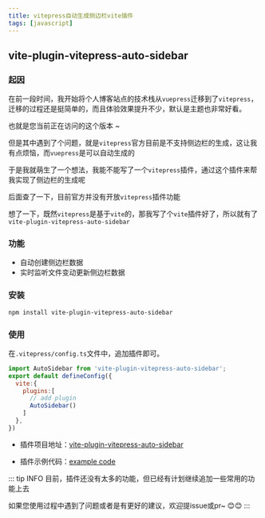 ```yaml
---
title: vitepress自动生成侧边栏vite插件
tags: [javascript]
---
```


## vite-plugin-vitepress-auto-sidebar

### 起因

在前一段时间，我开始将个人博客站点的技术栈从`vuepress`迁移到了`vitepress`，迁移的过程还是挺简单的，而且体验效果提升不少，默认是主题也非常好看。

也就是您当前正在访问的这个版本 ~

但是其中遇到了个问题，就是`vitepress`官方目前是不支持侧边栏的生成，这让我有点烦恼，而`vuepress`是可以自动生成的

于是我就萌生了一个想法，我能不能写了一个`vitepress`插件，通过这个插件来帮我实现了侧边栏的生成呢

后面查了一下，目前官方并没有开放`vitepress`插件功能

想了一下，既然`vitepress`是基于`vite`的，那我写了个`vite`插件好了，所以就有了`vite-plugin-vitepress-auto-sidebar`

### 功能

- 自动创建侧边栏数据
- 实时监听文件变动更新侧边栏数据

### 安装
```bash
npm install vite-plugin-vitepress-auto-sidebar
```
### 使用

在`.vitepress/config.ts`文件中，追加插件即可。

```JavaScript
import AutoSidebar from 'vite-plugin-vitepress-auto-sidebar';
export default defineConfig({
  vite:{
    plugins:[
      // add plugin
      AutoSidebar()
    ]
  },
})
```

- 插件项目地址：[vite-plugin-vitepress-auto-sidebar](https://github.com/QC2168/vite-plugin-vitepress-auto-sidebar)

- 插件示例代码：[example code](https://github.com/QC2168/vite-plugin-vitepress-auto-sidebar/tree/main/example)

::: tip INFO
目前，插件还没有太多的功能，但已经有计划继续追加一些常用的功能上去

如果您使用过程中遇到了问题或者是有更好的建议，欢迎提issue或pr~ 😊😊
:::

